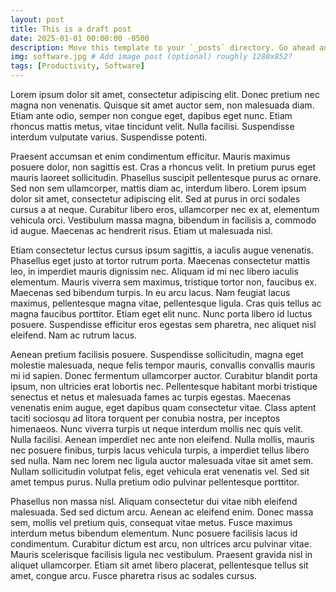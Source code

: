 ```yaml
---
layout: post
title: This is a draft post
date: 2025-01-01 00:00:00 -0500
description: Move this template to your `_posts` directory. Go ahead and edit it and re-build the site to see your changes.
img: software.jpg # Add image post (optional) roughly 1280x852?
tags: [Productivity, Software]
---
```


Lorem ipsum dolor sit amet, consectetur adipiscing elit. Donec pretium nec magna non venenatis. Quisque sit amet auctor sem, non malesuada diam. Etiam ante odio, semper non congue eget, dapibus eget nunc. Etiam rhoncus mattis metus, vitae tincidunt velit. Nulla facilisi. Suspendisse interdum vulputate varius. Suspendisse potenti.

Praesent accumsan et enim condimentum efficitur. Mauris maximus posuere dolor, non sagittis est. Cras a rhoncus velit. In pretium purus eget mauris laoreet sollicitudin. Phasellus suscipit pellentesque purus ac ornare. Sed non sem ullamcorper, mattis diam ac, interdum libero. Lorem ipsum dolor sit amet, consectetur adipiscing elit. Sed at purus in orci sodales cursus a at neque. Curabitur libero eros, ullamcorper nec ex at, elementum vehicula orci. Vestibulum massa magna, bibendum in facilisis a, commodo id augue. Maecenas ac hendrerit risus. Etiam ut malesuada nisl.

Etiam consectetur lectus cursus ipsum sagittis, a iaculis augue venenatis. Phasellus eget justo at tortor rutrum porta. Maecenas consectetur mattis leo, in imperdiet mauris dignissim nec. Aliquam id mi nec libero iaculis elementum. Mauris viverra sem maximus, tristique tortor non, faucibus ex. Maecenas sed bibendum turpis. In eu arcu lacus. Nam feugiat lacus maximus, pellentesque magna vitae, pellentesque ligula. Cras quis tellus ac magna faucibus porttitor. Etiam eget elit nunc. Nunc porta libero id luctus posuere. Suspendisse efficitur eros egestas sem pharetra, nec aliquet nisl eleifend. Nam ac rutrum lacus.

Aenean pretium facilisis posuere. Suspendisse sollicitudin, magna eget molestie malesuada, neque felis tempor mauris, convallis convallis mauris mi id sapien. Donec fermentum ullamcorper auctor. Curabitur blandit porta ipsum, non ultricies erat lobortis nec. Pellentesque habitant morbi tristique senectus et netus et malesuada fames ac turpis egestas. Maecenas venenatis enim augue, eget dapibus quam consectetur vitae. Class aptent taciti sociosqu ad litora torquent per conubia nostra, per inceptos himenaeos. Nunc viverra turpis ut neque interdum mollis nec quis velit. Nulla facilisi. Aenean imperdiet nec ante non eleifend. Nulla mollis, mauris nec posuere finibus, turpis lacus vehicula turpis, a imperdiet tellus libero sed nulla. Nam nec lorem nec ligula auctor malesuada vitae sit amet sem. Nullam sollicitudin volutpat felis, eget vehicula erat venenatis vel. Sed sit amet tempus purus. Nulla pretium odio pulvinar pellentesque porttitor.

Phasellus non massa nisl. Aliquam consectetur dui vitae nibh eleifend malesuada. Sed sed dictum arcu. Aenean ac eleifend enim. Donec massa sem, mollis vel pretium quis, consequat vitae metus. Fusce maximus interdum metus bibendum elementum. Nunc posuere facilisis lacus id condimentum. Curabitur dictum est arcu, non ultrices arcu pulvinar vitae. Mauris scelerisque facilisis ligula nec vestibulum. Praesent gravida nisl in aliquet ullamcorper. Etiam sit amet libero placerat, pellentesque tellus sit amet, congue arcu. Fusce pharetra risus ac sodales cursus.